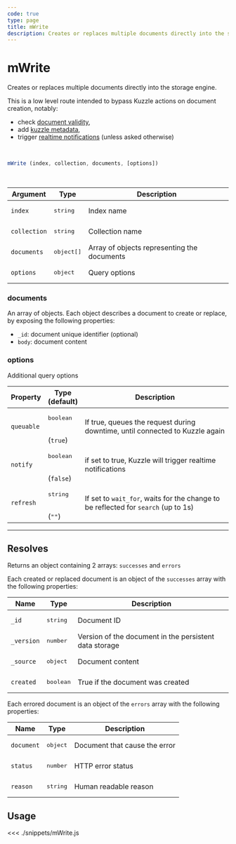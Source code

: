 ```yaml
---
code: true
type: page
title: mWrite
description: Creates or replaces multiple documents directly into the storage engine.
---
```


# mWrite

<SinceBadge version="6.2.0" />

<SinceBadge version="Kuzzle 1.8.0" />

Creates or replaces multiple documents directly into the storage engine.

This is a low level route intended to bypass Kuzzle actions on document creation, notably:
  - check [document validity](/core/2/guides/essentials/data-validation),
  - add [kuzzle metadata](/core/2/guides/essentials/document-metadata),
  - trigger [realtime notifications](/core/2/guides/essentials/real-time) (unless asked otherwise)

<br/>

```js
mWrite (index, collection, documents, [options])
```

<br/>

| Argument     | Type              | Description          |
| ------------ | ----------------- | -------------------- |
| `index`      | <pre>string</pre> | Index name           |
| `collection` | <pre>string</pre> | Collection name      |
| `documents`   | <pre>object[]</pre> | Array of objects representing the documents     |
| `options`    | <pre>object</pre> | Query options        |

### documents

An array of objects. Each object describes a document to create or replace, by exposing the following properties:
  - `_id`: document unique identifier (optional)
  - `body`: document content

### options

Additional query options

| Property   | Type<br/>(default)              | Description        |
| ---------- | ------------------------------- | ------------------ |
| `queuable` | <pre>boolean</pre><br/>(`true`) | If true, queues the request during downtime, until connected to Kuzzle again |
| `notify` | <pre>boolean</pre><br/>(`false`) | if set to true, Kuzzle will trigger realtime notifications |
| `refresh`  | <pre>string</pre><br/>(`""`)    | If set to `wait_for`, waits for the change to be reflected for `search` (up to 1s) |

---

## Resolves

Returns an object containing 2 arrays: `successes` and `errors`

Each created or replaced document is an object of the `successes` array with the following properties:

| Name      | Type              | Description                                            |
| --------- | ----------------- | ------------------------------------------------------ |
| `_id`      | <pre>string</pre> | Document ID                     |
| `_version` | <pre>number</pre> | Version of the document in the persistent data storage |
| `_source`  | <pre>object</pre> | Document content                                       |
| `created`  | <pre>boolean</pre> | True if the document was created |

Each errored document is an object of the `errors` array with the following properties:

| Name      | Type              | Description                                            |
| --------- | ----------------- | ------------------------------------------------------ |
| `document`  | <pre>object</pre> | Document that cause the error                                       |
| `status` | <pre>number</pre> | HTTP error status |
| `reason`  | <pre>string</pre> | Human readable reason |

## Usage

<<< ./snippets/mWrite.js
